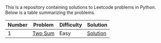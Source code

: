 This is a repository containing solutions to Leetcode problems in Python. Below is a table summarizing the problems.

| Number | Problem | Difficulty | Solution |
| --- | --- | --- | --- |
| 1 | [Two Sum](https://leetcode.com/problems/two-sum/) | Easy | [Solution](https://github.com/pwu97/Leetcode-Python/blob/main/Problems/LC0001_twoSum.py) |
<!--
| 2 | [Add Two Numbers](https://leetcode.com/problems/add-two-numbers/) | Medium | [Solution](https://github.com/ConcreteCS/Leetcode-Python-Solutions/blob/main/Problems/LC0002_addTwoNumbers.py) |
| 100 | [Same Tree](https://leetcode.com/problems/same-tree/) | Easy | [Solution](https://github.com/ConcreteCS/Leetcode-Python-Solutions/blob/main/Problems/LC0100_isSameTree.py) |
| 208 | [Implement Trie (Prefix Tree)](https://leetcode.com/problems/implement-trie-prefix-tree/) | Medium | [Solution](https://github.com/ConcreteCS/Leetcode-Python-Solutions/blob/main/Problems/LC0208_implementTrie.py) |
| 300 | [Longest Increasing Subsequence](https://leetcode.com/problems/longest-increasing-subsequence/) | Medium | [Solution](https://github.com/ConcreteCS/Leetcode-Python-Solutions/blob/main/Problems/LC0300_lengthofLIS.py) |  -->
